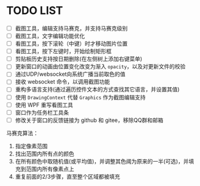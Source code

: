 # TODO LIST

- [ ] 截图工具，编辑支持马赛克，并支持马赛克级别
- [ ] 截图工具，文字编辑功能优化
- [ ] 看图工具，按下滚轮（中键）时才移动图片位置
- [ ] 看图工具，按下左键时，开始绘制矩形框
- [ ] 剪贴板历史支持按日期删除(在左侧树上添加右键菜单)
- [ ] 更新窗口的动画由位置变化改变为渐入 `opacity`，以及对更新文件的校验
- [ ] 通过UDP/websocket向系统广播当前取色的值
- [ ] 接收 websocket 命令，以调用截图功能
- [ ] 重构多语言支持(通过遍历控件文本的方式查找其它语言，并设置其值)
- [ ] 使用 `DrawingContext` 代替 `Graphics` 作为截图编辑支持
- [ ] 使用 WPF 重写看图工具
- [ ] 窗口作为任务栏工具条
- [ ] 修改关于窗口的反馈链接为 github 和 gitee，移除QQ群和邮箱

[highdpi]: https://docs.microsoft.com/zh-cn/dotnet/framework/winforms/automatic-scaling-in-windows-forms

马赛克算法：

1. 指定像素范围
2. 找出范围内所有点的颜色
3. 在所有颜色中取随机值(或平均值)，并调整其色阈为原来的一半(可选)，并填充到范围内所有像素点上
4. 重复前面的2/3步骤，直至整个区域都被填充

